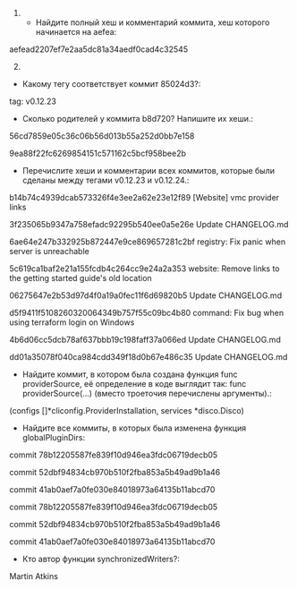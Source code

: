 1. - Найдите полный хеш и комментарий коммита, хеш которого начинается на aefea: 

aefead2207ef7e2aa5dc81a34aedf0cad4c32545

2. 
 - Какому тегу соответствует коммит 85024d3?:

tag: v0.12.23

 - Сколько родителей у коммита b8d720? Напишите их хеши.: 

56cd7859e05c36c06b56d013b55a252d0bb7e158

9ea88f22fc6269854151c571162c5bcf958bee2b

 - Перечислите хеши и комментарии всех коммитов, которые были сделаны между тегами v0.12.23 и v0.12.24.: 

b14b74c4939dcab573326f4e3ee2a62e23e12f89 [Website] vmc provider links

3f235065b9347a758efadc92295b540ee0a5e26e Update CHANGELOG.md

6ae64e247b332925b872447e9ce869657281c2bf registry: Fix panic when server is unreachable

5c619ca1baf2e21a155fcdb4c264cc9e24a2a353 website: Remove links to the getting started guide's old location

06275647e2b53d97d4f0a19a0fec11f6d69820b5 Update CHANGELOG.md

d5f9411f5108260320064349b757f55c09bc4b80 command: Fix bug when using terraform login on Windows

4b6d06cc5dcb78af637bbb19c198faff37a066ed Update CHANGELOG.md

dd01a35078f040ca984cdd349f18d0b67e486c35 Update CHANGELOG.md


 - Найдите коммит, в котором была создана функция func providerSource, её определение в коде выглядит так:
func providerSource(...) (вместо троеточия перечислены аргументы).: 

(configs []*cliconfig.ProviderInstallation, services *disco.Disco)

 - Найдите все коммиты, в которых была изменена функция globalPluginDirs: 

commit 78b12205587fe839f10d946ea3fdc06719decb05

commit 52dbf94834cb970b510f2fba853a5b49ad9b1a46

commit 41ab0aef7a0fe030e84018973a64135b11abcd70

commit 78b12205587fe839f10d946ea3fdc06719decb05

commit 52dbf94834cb970b510f2fba853a5b49ad9b1a46

commit 41ab0aef7a0fe030e84018973a64135b11abcd70

 - Кто автор функции synchronizedWriters?: 

Martin Atkins

